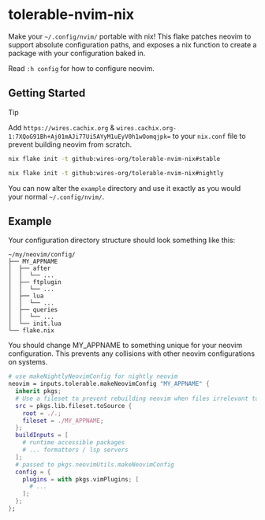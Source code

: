 # tolerable-nvim-nix

Make your `~/.config/nvim/` portable with nix! This flake patches neovim to support absolute configuration paths, and exposes a nix function to create a package with your configuration baked in.

Read `:h config` for how to configure neovim.

## Getting Started

> [!TIP]
> Add `https://wires.cachix.org` & `wires.cachix.org-1:7XQoG91Bh+Aj01mAJi77Ui5AYyM1uEyV0h1wOomqjpk=` to your `nix.conf` file to prevent building neovim from scratch.

```sh
nix flake init -t github:wires-org/tolerable-nvim-nix#stable

nix flake init -t github:wires-org/tolerable-nvim-nix#nightly
```

You can now alter the `example` directory and use it exactly as you would your normal `~/.config/nvim/`.

## Example

Your configuration directory structure should look something like this:

```
~/my/neovim/config/
├── MY_APPNAME
│  ├── after
│  │  └── ...
│  ├── ftplugin
│  │  └── ...
│  ├── lua
│  │  └── ...
│  ├── queries
│  │  └── ...
│  └── init.lua
└── flake.nix
```

You should change MY_APPNAME to something unique for your neovim configuration. This prevents any collisions with other neovim configurations on systems.

```nix
# use makeNightlyNeovimConfig for nightly neovim
neovim = inputs.tolerable.makeNeovimConfig "MY_APPNAME" {
  inherit pkgs;
  # Use a fileset to prevent rebuilding neovim when files irrelevant to your configuration change.
  src = pkgs.lib.fileset.toSource {
    root = ./.;
    fileset = ./MY_APPNAME;
  };
  buildInputs = [
    # runtime accessible packages
    # ... formatters / lsp servers
  ];
  # passed to pkgs.neovimUtils.makeNeovimConfig
  config = {
    plugins = with pkgs.vimPlugins; [
      # ...
    ];
  };
};
```
